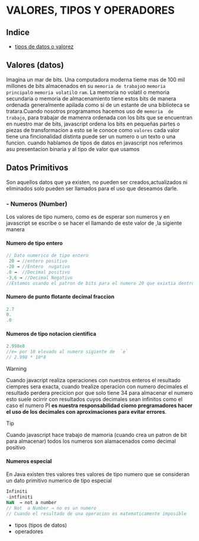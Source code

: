 # VALORES, TIPOS Y OPERADORES
## Indice
- [tipos de datos o valorez](#valores)

## Valores (datos)
Imagina un mar de bits.
Una computadora moderna tieme mas de 100 mil millones de bits almacenados en su `memoria de trabajo`o `memoria principal`o `memoria volatil`o `ram`.
La memoria no volatil o memoria secundaria o  memoria de almacenamiento tiene estos bits de manera ordenada generalmente apilada como si de un estante de una biblioteca  se tratara.Cuando nosotros programamos hacemos uso de `memoria  de trabajo`, para trabajar de mamenra ordenada con los bits que se encuentran en nuestro mar de bits, javascript ordena los bits en pequeñas partes o piezas de transformacion a esto se le conoce como `valores` cada valor tiene una fincionalidad distinta puede ser un numero o un texto o una funcion.
cuando hablamos de tipos de datos en javascript nos referimos asu presentacion binaria y al tipo de valor que usamos

## Datos Primitivos
Son  aquellos datos que ya existen, no pueden ser creados,actualizados ni eliminados solo pueden ser llamados para el uso que deseamos darle.
### - Numeros (Number)
Los valores de tipo numero, como es de esperar son numeros y en javascript se escribe o se hacer el llamando de este valor de ,la sigiente manera
#### Numero de tipo entero
```js
// Dato numerico de tipo entero
 20 → //entero positivo
-20 → //Entero  nugativo
.0 →  //Decimal positivo
-3,6 → //Decimal Negativo
//Estamos usando el patron de bits para el numero 20 que exixtia dentro de la memoria de trabajo
```
#### Numero de punto flotante decimal fraccion
```js
2.7
0.
.0
```
#### Numeros de tipo notacion cientifica
```js
2.998e8
//e= por 10 elevado al numero sigiente de  `e`
// 2.998 * 10*8
```
> [!WARNING]
> Cuando  javacript realiza operaciones con nuestros enteros el resultado ciempres sera exacta, cuando  trealize operacion con numero decimales el resultado perdera precicion por que solo tiene 34 para almacenar  el numero esto suele ocirrir con resultados cuyos decimales  sean infinitos como el caso el numero PI **es nuestra responsabilidad ciomo pregramadores hacer el uso de los decimales con aproximaciones para evitar errores**.

>[!TIP]
> Cuando javascript hace trabajo de mamoria (cuando crea un patron de bit para almacenar) todos los numeros son alamacenados como decimal positivo

#### Numeros especial
En Java existen tres valores tres valores de tipo numero que se consideran un dato primitivo numerico de tipo especial
```js
Infiniti
-intfiniti
NaN  → not a number
// Not  a Number → no es un numero
// Cuando el resultado de una operacion es matematicamente imposible
```

- tipos (tipos de datos)
- operadores